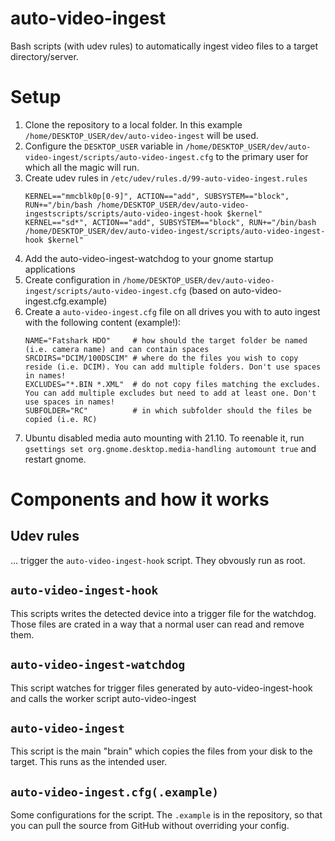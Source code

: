 # auto-video-ingest
Bash scripts (with udev rules) to automatically ingest video files to a target directory/server.

# Setup

1) Clone the repository to a local folder. In this example `/home/DESKTOP_USER/dev/auto-video-ingest` will be used.
1) Configure the `DESKTOP_USER` variable in `/home/DESKTOP_USER/dev/auto-video-ingest/scripts/auto-video-ingest.cfg` to the primary user for which all the magic will run.
1) Create udev rules in `/etc/udev/rules.d/99-auto-video-ingest.rules`
   ```
   KERNEL=="mmcblk0p[0-9]", ACTION=="add", SUBSYSTEM=="block", RUN+="/bin/bash /home/DESKTOP_USER/dev/auto-video-ingestscripts/scripts/auto-video-ingest-hook $kernel"
   KERNEL=="sd*", ACTION=="add", SUBSYSTEM=="block", RUN+="/bin/bash /home/DESKTOP_USER/dev/auto-video-ingest/scripts/auto-video-ingest-hook $kernel"
   ```
1) Add the auto-video-ingest-watchdog to your gnome startup applications
1) Create configuration in  `/home/DESKTOP_USER/dev/auto-video-ingest/scripts/auto-video-ingest.cfg` (based on auto-video-ingest.cfg.example)
1) Create a `auto-video-ingest.cfg` file on all drives you with to auto ingest with the following content (example!):
   ```
   NAME="Fatshark HDO"     # how should the target folder be named (i.e. camera name) and can contain spaces
   SRCDIRS="DCIM/100DSCIM" # where do the files you wish to copy reside (i.e. DCIM). You can add multiple folders. Don't use spaces in names!
   EXCLUDES="*.BIN *.XML"  # do not copy files matching the excludes. You can add multiple excludes but need to add at least one. Don't use spaces in names!
   SUBFOLDER="RC"          # in which subfolder should the files be copied (i.e. RC)
   ```
1) Ubuntu disabled media auto mounting with 21.10. To reenable it, run `gsettings set org.gnome.desktop.media-handling automount true` and restart gnome.


# Components and how it works

## Udev rules
... trigger the `auto-video-ingest-hook` script. They obvously run as root.

## `auto-video-ingest-hook`
This scripts writes the detected device into a trigger file for the watchdog. Those files are crated in a way that a normal user can read and remove them.

## `auto-video-ingest-watchdog`
This script watches for trigger files generated by auto-video-ingest-hook and calls the worker script auto-video-ingest

## `auto-video-ingest`
This script is the main "brain" which copies the files from your disk to the target. This runs as the intended user.

## `auto-video-ingest.cfg(.example)`
Some configurations for the script. The `.example` is in the repository, so that you can pull the source from GitHub without overriding your config.
